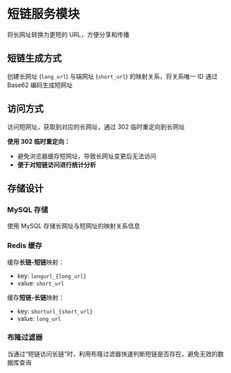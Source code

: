 # 短链服务模块

将长网址转换为更短的 URL，方便分享和传播

## 短链生成方式

创建长网址 (`long_url`) 与端网址 (`short_url`) 的映射关系，将关系唯一 ID 通过 Base62 编码生成短网址

## 访问方式

访问短网址，获取到对应的长网址，通过 302 临时重定向到长网址

**使用 302 临时重定向：**

- 避免浏览器缓存短网址，导致长网址变更后无法访问
- **便于对短链访问进行统计分析**

## 存储设计

### MySQL 存储

使用 MySQL 存储长网址与短网址的映射关系信息

### Redis 缓存

缓存**长链-短链**映射：

- key: `longurl_{long_url}`
- value: `short_url`

缓存**短链-长链**映射：

- key: `shorturl_{short_url}`
- value: `long_url`

### 布隆过滤器

当通过“短链访问长链”时，利用布隆过滤器快速判断短链是否存在，避免无效的数据库查询
